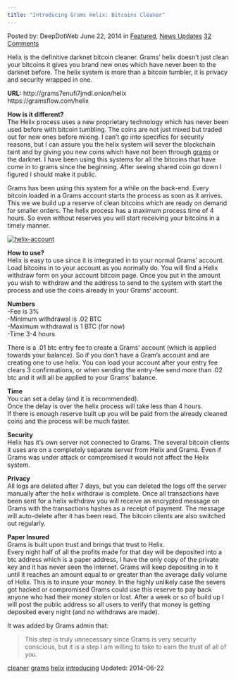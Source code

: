 ```yaml
---
title: "Introducing Grams Helix: Bitcoins Cleaner"
---
```


<article class="post-listing post-6160 post type-post status-publish format-standard has-post-thumbnail hentry  tag-cleaner tag-grams tag-helix tag-introducing">
Posted by: DeepDotWeb
<span>June 22, 2014</span>
<span>in <a href="https://www.deepdotweb.com/category/deepdot-news/" rel="category tag">Featured</a>, <a href="https://www.deepdotweb.com/category/news-updates/" rel="category tag">News Updates</a></span>
<a href="/2014/06/22/introducing-grams-helix-bitcoins-cleaner/#comments">32 Comments</a></span>
</p>
<div class="clear"></div>
<div class="entry">
<p>Helix is the definitive darknet bitcoin cleaner. Grams&#8217; helix doesn&#8217;t just clean your bitcoins it gives you brand new ones which have never been to the darknet before. The helix system is more than a bitcoin tumbler, it is privacy and security wrapped in one.</p>
<div class="box  info"><div class="box-inner-block"><i class="tieicon-boxicon"></i>
<strong>URL:</strong> http://grams7enufi7jmdl.onion/helix<br />
    https://gramsflow.com/helix
</div></div>
<p><strong>How is it different?</strong><br />
    The Helix process uses a new proprietary technology which has never been used before with bitcoin tumbling. The coins are not just mixed but traded out for new ones before mixing. I can&#8217;t go into specifics for security reasons, but I can assure you the helix system will sever the blockchain taint and by giving you new coins which have not been through <a href="/2014/04/08/grams-darknetmarkets-search-engine/">grams</a> or the darknet. I have been using this systems for all the bitcoins that have come in to grams since the beginning. After seeing shared coin go down I figured I should make it public.</p>
<p>Grams has been using this system for a while on the back-end. Every bitcoin loaded in a Grams account starts the process as soon as it arrives. This we we build up a reserve of clean bitcoins which are ready on demand for smaller orders. The helix process has a maximum process time of 4 hours. So even without reserves you will start receiving your bitcoins in a timely manner.</p>
<p><a href="/imgs/2014/06/helix-account.png"><img class="aligncenter wp-image-6162 " src="/imgs/2014/06/helix-account.png" alt="helix-account" width="738" height="462" srcset="/imgs/2014/06/helix-account.png 1091w, /imgs/2014/06/helix-account-300x188.png 300w, /imgs/2014/06/helix-account-1024x641.png 1024w" sizes="(max-width: 738px) 100vw, 738px" /></a></p>
<p><strong>How to use?</strong><br />
    Helix is easy to use since it is integrated in to your normal Grams&#8217; account. Load bitcoins in to your account as you normally do. You will find a Helix withdraw form on your account bitcoin page. Once you put in the amount you wish to withdraw and the address to send to the system with start the process and use the coins already in your Grams&#8217; account.</p>
<p><strong>Numbers</strong><br />
    -Fee is 3%<br />
    -Minimum withdrawal is .02 BTC<br />
    -Maximum withdrawal is 1 BTC (for now)<br />
    -Time 3-4 hours</p>
<p>There is a .01 btc entry fee to create a Grams&#8217; account (which is applied towards your balance). So if you don&#8217;t have a Gram&#8217;s account and are creating one to use helix. You can load your account after your entry fee clears 3 confirmations, or when sending the entry-fee send more than .02 btc and it will all be applied to your Grams&#8217; balance.</p>
<p><strong>Time</strong><br />
    You can set a delay (and it is recommended).<br />
    Once the delay is over the helix process will take less than 4 hours.<br />
    If there is enough reserve built up you will be paid from the already cleaned coins and the process will be much faster.</p>
<p><strong>Security</strong><br />
    Helix has it&#8217;s own server not connected to Grams. The several bitcoin clients it uses are on a completely separate server from Helix and Grams. Even if Grams was under attack or compromised it would not affect the Helix system.</p>
<p><strong>Privacy</strong><br />
    All logs are deleted after 7 days, but you can deleted the logs off the server manually after the helix withdraw is complete. Once all transactions have been sent for a helix withdraw you will receive an encrypted message on Grams with the transactions hashes as a receipt of payment. The message will auto-delete after it has been read. The bitcoin clients are also switched out regularly.</p>
<p><strong>Paper Insured</strong><br />
    Grams is built upon trust and brings that trust to Helix.<br />
    Every night half of all the profits made for that day will be deposited into a btc address which is a paper address, I have the only copy of the private key and it has never seen the internet. Grams will keep depositing in to it until it reaches an amount equal to or greater than the average daily volume of Helix. This is to insure your money. In the highly unlikely case the severs got hacked or compromised Grams could use this reserve to pay back anyone who had their money stolen or lost. After a week or so of build up I will post the public address so all users to verify that money is getting deposited every night (and no withdraws are made).</p>
<p>It was added by Grams admin that:</p>
<blockquote><p>This step is truly unnecessary since Grams is very security conscious, but it is a step I am willing to take to earn the trust of all of you.</p></blockquote>
</div>
<a href="https://www.deepdotweb.com/tag/cleaner/" rel="tag">cleaner</a> <a href="https://www.deepdotweb.com/tag/grams/" rel="tag">grams</a> <a href="https://www.deepdotweb.com/tag/helix/" rel="tag">helix</a> <a href="https://www.deepdotweb.com/tag/introducing/" rel="tag">introducing</a></span> 
Updated: 2014-06-22
    

